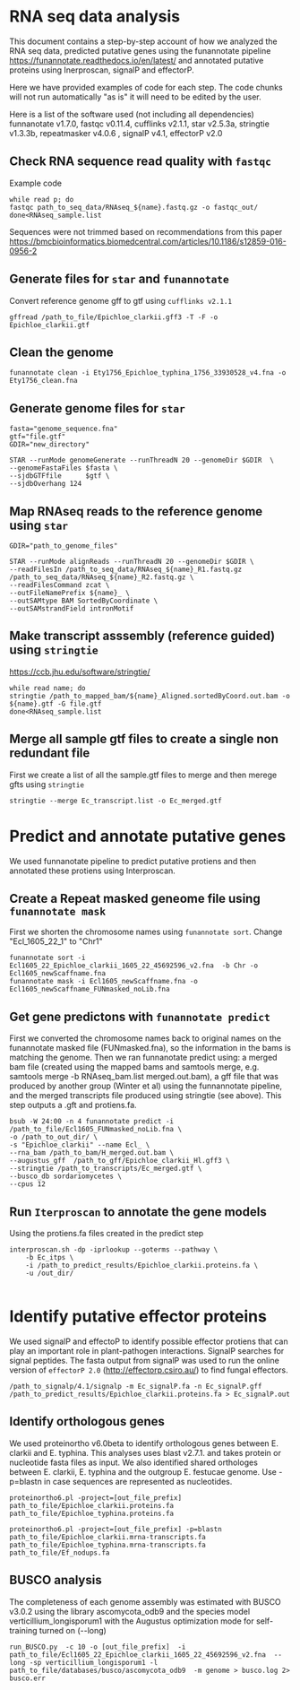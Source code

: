 # RNA seq data analysis 
This document contains a step-by-step account of how we analyzed the RNA seq data, predicted putative genes using the funannotate pipeline https://funannotate.readthedocs.io/en/latest/ and annotated putative proteins using Inerproscan, signalP and effectorP.

Here we have provided examples of code for each step. The code chunks will not run automatically "as is" it will need to be edited by the user.

Here is a list of the software used (not including all dependencies)
funnanotate v1.7.0, fastqc v0.11.4, cufflinks v2.1.1, star v2.5.3a, stringtie v1.3.3b, repeatmasker v4.0.6 , signalP v4.1, effectorP v2.0

## Check RNA sequence read quality with ```fastqc```
Example code

```
while read p; do
fastqc path_to_seq_data/RNAseq_${name}.fastq.gz -o fastqc_out/
done<RNAseq_sample.list

```
Sequences were not trimmed based on recommendations from this paper
https://bmcbioinformatics.biomedcentral.com/articles/10.1186/s12859-016-0956-2

## Generate files for ```star``` and ```funannotate```

Convert reference genome gff to gtf using ```cufflinks v2.1.1```
```
gffread /path_to_file/Epichloe_clarkii.gff3 -T -F -o Epichloe_clarkii.gtf

```
## Clean the genome
```
funannotate clean -i Ety1756_Epichloe_typhina_1756_33930528_v4.fna -o Ety1756_clean.fna 
```

## Generate genome files for ```star``` 

```
fasta="genome_sequence.fna"
gtf="file.gtf"
GDIR="new_directory"

STAR --runMode genomeGenerate --runThreadN 20 --genomeDir $GDIR  \
--genomeFastaFiles $fasta \
--sjdbGTFfile      $gtf \
--sjdbOverhang 124

```

## Map RNAseq reads to the reference genome using ```star```
```
GDIR="path_to_genome_files"

STAR --runMode alignReads --runThreadN 20 --genomeDir $GDIR \
--readFilesIn /path_to_seq_data/RNAseq_${name}_R1.fastq.gz /path_to_seq_data/RNAseq_${name}_R2.fastq.gz \
--readFilesCommand zcat	\
--outFileNamePrefix ${name}_ \
--outSAMtype BAM SortedByCoordinate	\
--outSAMstrandField intronMotif 

```

## Make transcript asssembly (reference guided) using ```stringtie```
https://ccb.jhu.edu/software/stringtie/

```
while read name; do
stringtie /path_to_mapped_bam/${name}_Aligned.sortedByCoord.out.bam -o ${name}.gtf -G file.gtf 
done<RNAseq_sample.list

```
## Merge all sample gtf files to create a single non redundant file 
First we create a list of all the sample.gtf files to merge and then merege gfts using ```stringtie``` 
```
stringtie --merge Ec_transcript.list -o Ec_merged.gtf

```
# Predict and annotate putative genes
We used funnanotate pipeline to predict putative protiens and then annotated these protiens using Interproscan.

## Create a Repeat masked geneome file using ```funannotate mask```
First we shorten the chromosome names using ```funannotate sort```. Change "Ecl_1605_22_1" to "Chr1"
```
funannotate sort -i Ecl1605_22_Epichloe_clarkii_1605_22_45692596_v2.fna  -b Chr -o Ecl1605_newScaffname.fna
funannotate mask -i Ecl1605_newScaffname.fna -o Ecl1605_newScaffname_FUNmasked_noLib.fna 
```

## Get gene predictons with ```funannotate predict```
First we converted the chromosome names back to original names on the funannotate masked file (FUNmasked.fna), so the information in the bams is matching the genome. Then we ran funnanotate predict using: a merged bam file (created using the mapped bams and samtools merge, e.g. samtools merge -b RNAseq_bam.list merged.out.bam), a gff file that was produced by another group (Winter et al) using the funnannotate pipeline, and the merged transcripts file produced using stringtie (see above). This step outputs a .gft and protiens.fa. 

```
bsub -W 24:00 -n 4 funannotate predict -i /path_to_file/Ecl1605_FUNmasked_noLib.fna \
-o /path_to_out_dir/ \
-s "Epichloe_clarkii" --name Ecl_ \
--rna_bam /path_to_bam/H_merged.out.bam \
--augustus_gff  /path_to_gff/Epichloe_clarkii_Hl.gff3 \
--stringtie /path_to_transcripts/Ec_merged.gtf \
--busco_db sordariomycetes \
--cpus 12

```

## Run ```Iterproscan``` to annotate the gene models
Using the protiens.fa files created in the predict step

```
interproscan.sh -dp -iprlookup --goterms --pathway \
	-b Ec_itps \
	-i /path_to_predict_results/Epichloe_clarkii.proteins.fa \
	-u /out_dir/
	

```
# Identify putative effector proteins
We used signalP and effectoP to identify possible effector protiens that can play an important role in plant-pathogen interactions. SignalP searches for signal peptides. The fasta output from signalP was used to run the online version of ```effectorP 2.0``` (<http://effectorp.csiro.au/>)  to find fungal effectors.

```
/path_to_signalp/4.1/signalp -m Ec_signalP.fa -n Ec_signalP.gff /path_to_predict_results/Epichloe_clarkii.proteins.fa > Ec_signalP.out

```


##  Identify orthologous genes
We used proteinortho v6.0beta to identify orthologous genes between E. clarkii and E. typhina. This analyses uses blast v2.7.1. and takes protein or nucleotide fasta files as input. We also identified shared orthologes between E. clarkii, E. typhina and the outgroup E. festucae genome.
Use -p=blastn in case sequences are represented as nucleotides.

```
proteinortho6.pl -project=[out_file_prefix] path_to_file/Epichloe_clarkii.proteins.fa path_to_file/Epichloe_typhina.proteins.fa 

proteinortho6.pl -project=[out_file_prefix] -p=blastn path_to_file/Epichloe_clarkii.mrna-transcripts.fa path_to_file/Epichloe_typhina.mrna-transcripts.fa path_to_file/Ef_nodups.fa

```


##  BUSCO analysis
The completeness of each genome assembly was estimated with BUSCO v3.0.2 using the library ascomycota_odb9 and the species model verticillium_longisporum1 with the Augustus optimization mode for self-training turned on (--long)

```
run_BUSCO.py  -c 10 -o [out_file_prefix]  -i path_to_file/Ecl1605_22_Epichloe_clarkii_1605_22_45692596_v2.fna  --long -sp verticillium_longisporum1 -l path_to_file/databases/busco/ascomycota_odb9  -m genome > busco.log 2> busco.err
```
